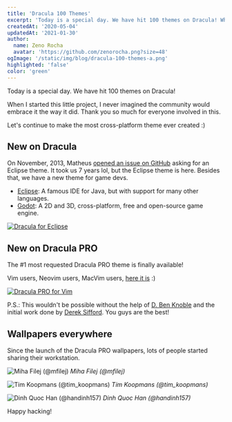 ```yaml
---
title: 'Dracula 100 Themes'
excerpt: 'Today is a special day. We have hit 100 themes on Dracula! When I started this little project, I never imagined the community would embrace it the way it did. Thank you so much for everyone involved in this.'
createdAt: '2020-05-04'
updatedAt: '2021-01-30'
author:
  name: Zeno Rocha
  avatar: 'https://github.com/zenorocha.png?size=48'
ogImage: '/static/img/blog/dracula-100-themes-a.png'
highlighted: 'false'
color: 'green'
---
```


Today is a special day. We have hit 100 themes on Dracula!

When I started this little project, I never imagined the community would embrace it the way it did. Thank you so much for everyone involved in this.

Let's continue to make the most cross-platform theme ever created :)

## New on Dracula

On November, 2013, Matheus [opened an issue on GitHub](https://github.com/dracula/dracula-theme/issues/29) asking for an Eclipse theme. It took us 7 years lol, but the Eclipse theme is here. Besides that, we have a new theme for game devs.

- [Eclipse](/eclipse): A famous IDE for Java, but with support for many other languages.
- [Godot](/godot): A 2D and 3D, cross-platform, free and open-source game engine.

[![Dracula for Eclipse](/static/img/blog/dracula-100-themes-a.png)](/eclipse)

## New on Dracula PRO

The #1 most requested Dracula PRO theme is finally available!

Vim users, Neovim users, MacVim users, [here it is](/pro) :)

[![Dracula PRO for Vim](/static/img/blog/dracula-100-themes-b.png)](/pro)

P.S.: This wouldn't be possible without the help of [D. Ben Knoble](https://github.com/benknoble) and the initial work done by [Derek Sifford](https://github.com/dsifford). You guys are the best!

## Wallpapers everywhere

Since the launch of the Dracula PRO wallpapers, lots of people started sharing their workstation.

![Miha Filej (@mfilej)](/static/img/blog/dracula-100-themes-c.jpeg)
_Miha Filej (@mfilej)_

![Tim Koopmans (@tim_koopmans)](/static/img/blog/dracula-100-themes-d.jpeg)
_Tim Koopmans (@tim_koopmans)_

![Dinh Quoc Han (@handinh157)](/static/img/blog/dracula-100-themes-e.jpeg)
_Dinh Quoc Han (@handinh157)_

Happy hacking!
